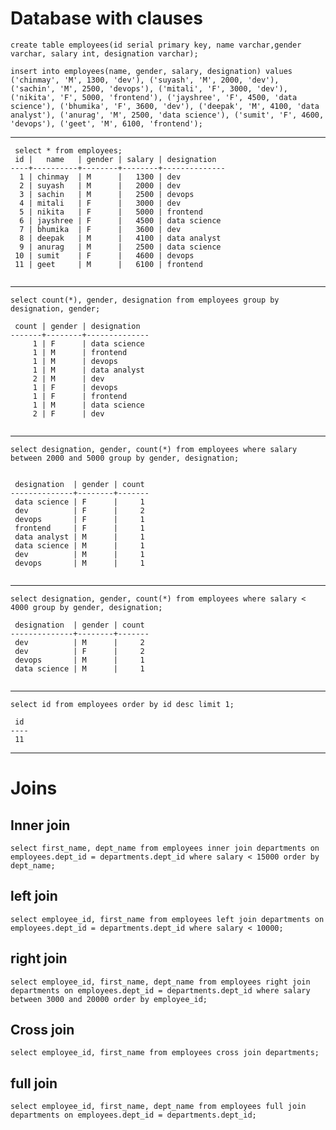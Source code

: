 # Database with clauses


` create table employees(id serial primary key, name varchar,gender varchar, salary int, designation varchar); `

` insert into employees(name, gender, salary, designation) values ('chinmay', 'M', 1300, 'dev'), ('suyash', 'M', 2000, 'dev'), ('sachin', 'M', 2500, 'devops'), ('mitali', 'F', 3000, 'dev'), ('nikita', 'F', 5000, 'frontend'), ('jayshree', 'F', 4500, 'data science'), ('bhumika', 'F', 3600, 'dev'), ('deepak', 'M', 4100, 'data analyst'), ('anurag', 'M', 2500, 'data science'), ('sumit', 'F', 4600, 'devops'), ('geet', 'M', 6100, 'frontend'); `



---
```
 select * from employees;
 id |   name   | gender | salary | designation  
----+----------+--------+--------+--------------
  1 | chinmay  | M      |   1300 | dev
  2 | suyash   | M      |   2000 | dev
  3 | sachin   | M      |   2500 | devops
  4 | mitali   | F      |   3000 | dev
  5 | nikita   | F      |   5000 | frontend
  6 | jayshree | F      |   4500 | data science
  7 | bhumika  | F      |   3600 | dev
  8 | deepak   | M      |   4100 | data analyst
  9 | anurag   | M      |   2500 | data science
 10 | sumit    | F      |   4600 | devops
 11 | geet     | M      |   6100 | frontend 
 
 ```
 
 ---


` select count(*), gender, designation from employees group by designation, gender; `


```
 count | gender | designation  
-------+--------+--------------
     1 | F      | data science
     1 | M      | frontend
     1 | M      | devops
     1 | M      | data analyst
     2 | M      | dev
     1 | F      | devops
     1 | F      | frontend
     1 | M      | data science
     2 | F      | dev
     
```


---


` select designation, gender, count(*) from employees where salary between 2000 and 5000 group by gender, designation; `

```

 designation  | gender | count 
--------------+--------+-------
 data science | F      |     1
 dev          | F      |     2
 devops       | F      |     1
 frontend     | F      |     1
 data analyst | M      |     1
 data science | M      |     1
 dev          | M      |     1
 devops       | M      |     1
 
```


---


` select designation, gender, count(*) from employees where salary < 4000 group by gender, designation; `

```
 designation  | gender | count 
--------------+--------+-------
 dev          | M      |     2
 dev          | F      |     2
 devops       | M      |     1
 data science | M      |     1
 
 ```



---



` select id from employees order by id desc limit 1; `

```
 id 
----
 11

```
--- 

 # Joins
 
 ## Inner join
 
 
 ` select first_name, dept_name from employees inner join departments on employees.dept_id = departments.dept_id where salary < 15000 order by dept_name; `
 
 
 
 ## left join
 
 ` select employee_id, first_name from employees left join departments on employees.dept_id = departments.dept_id where salary < 10000; `
 
 
 
 ## right join
 
 ` select employee_id, first_name, dept_name from employees right join departments on employees.dept_id = departments.dept_id where salary between 3000 and 20000 order by employee_id; `
 

 
 ## Cross join
 
 ` select employee_id, first_name from employees cross join departments; `
 

 
 ## full join
 
 
 ` select employee_id, first_name, dept_name from employees full join departments on employees.dept_id = departments.dept_id; `
